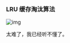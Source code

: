 ### LRU 缓存淘汰算法

![img](https://static001.geekbang.org/resource/image/ea/6e/eaefd5f4028cc7d4cfbb56b24ce8ae6e.jpg)



太难了，我已经听不懂了。
